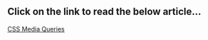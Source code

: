 ## Click on the link to read the below article...

[CSS Media Queries](https://sayantan23.hashnode.dev/css-media-queries)